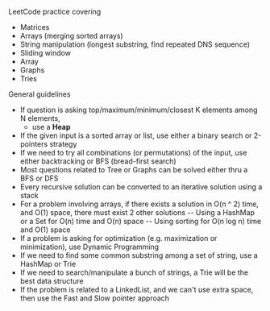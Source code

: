 LeetCode practice covering 
- Matrices
- Arrays (merging sorted arrays)
- String manipulation (longest substring, find repeated DNS sequence)
- Sliding window
- Array
- Graphs
- Tries

General guidelines
- If question is asking top/maximum/minimum/closest K elements among N elements, 
  - use a <b>Heap</b> 
- If the given input is a sorted array or list, use either a binary search or 2-pointers strategy
- If we need to try all combinations (or permutations) of the input, use either backtracking or BFS (bread-first search)
- Most questions related to Tree or Graphs can be solved either thru a BFS or DFS
- Every recursive solution can be converted to an iterative solution using a stack
- For a problem involving arrays, if there exists a solution in O(n ^ 2) time, and O(1) space, there must exist 2 other solutions
-- Using a HashMap or a Set for O(n) time and O(n) space
-- Using sorting for O(n log n) time and O(1) space
- If a problem is asking for optimization (e.g. maximization or minimization), use Dynamic Programming
- If we need to find some common substring among a set of string, use a HashMap or Trie
- If we need to search/manipulate a bunch of strings, a Trie will be the best data structure
- If the problem is related to a LinkedList, and we can't use extra space, then use the Fast and Slow pointer approach